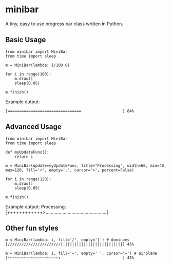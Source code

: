 minibar
=======

A tiny, easy to use progress bar class written in Python.

Basic Usage
-----------

    from minibar import MiniBar
    from time import sleep

    m = MiniBar(lambda: i/100.0)

    for i in range(100):
        m.draw()
        sleep(0.05)

    m.finish()

Example output:

    [================================                  ] 64%

Advanced Usage
--------------

    from minibar import MiniBar
    from time import sleep

    def myUpdateFunc():
        return i

    m = MiniBar(update=myUpdateFunc, title="Processing", width=60, min=40, max=120, fill='+', empty='.', cursor='>', percent=False)

    for i in range(120):
        m.draw()
        sleep(0.05)

    m.finish()

Example output:
    Processing: [++++++++++++>...............................................]

Other fun styles
------------

    m = MiniBar(lambda: i, fill='/', empty='|') # dominoes
    [///////////////////////|||||||||||||||||||||||||||] 45%

    m = MiniBar(lambda: i, fill='~', empty=' ', cursor='✈') # airplane
    [~~~~~~~~~~~~~~~~~~~~~~✈                           ] 45%